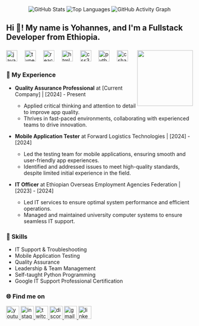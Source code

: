 <div align="center">
  <!-- GitHub Stats -->
  <img src="https://github-readme-stats.vercel.app/api?username=sthtsay&show_icons=true&include_all_commits=true&count_private=true&theme=dracula" alt="GitHub Stats" />

  <!-- Top Languages -->
  <img src="https://github-readme-stats.vercel.app/api/top-langs/?username=sthtsay&layout=compact&langs_count=8&theme=dracula" alt="Top Languages" />

  <!-- Activity Graph -->
  <img src="https://github-readme-activity-graph.vercel.app/graph?username=sthtsay&theme=dracula" alt="GitHub Activity Graph" />
</div>

<!-- Additional Profile Details -->
<h2 align="left">Hi 👋! My name is Yohannes, and I'm a Fullstack Developer from Ethiopia.</h2>

###

<div align="center">
  <img align="right" height="150" src="https://i.imgflip.com/65efzo.gif" />
</div>

<div align="left">
  <img src="https://cdn.jsdelivr.net/gh/devicons/devicon/icons/javascript/javascript-original.svg" height="30" alt="javascript logo" />
  <img width="12" />
  <img src="https://cdn.jsdelivr.net/gh/devicons/devicon/icons/typescript/typescript-original.svg" height="30" alt="typescript logo" />
  <img width="12" />
  <img src="https://cdn.jsdelivr.net/gh/devicons/devicon/icons/react/react-original.svg" height="30" alt="react logo" />
  <img width="12" />
  <img src="https://cdn.jsdelivr.net/gh/devicons/devicon/icons/html5/html5-original.svg" height="30" alt="html5 logo" />
  <img width="12" />
  <img src="https://cdn.jsdelivr.net/gh/devicons/devicon/icons/css3/css3-original.svg" height="30" alt="css3 logo" />
  <img width="12" />
  <img src="https://cdn.jsdelivr.net/gh/devicons/devicon/icons/python/python-original.svg" height="30" alt="python logo" />
  <img width="12" />
  <img src="https://cdn.jsdelivr.net/gh/devicons/devicon/icons/csharp/csharp-original.svg" height="30" alt="csharp logo" />
</div>

###

<h3 align="left">💼 My Experience</h3>

- **Quality Assurance Professional** at [Current Company] | [2024] - Present  
  - Applied critical thinking and attention to detail to improve app quality.  
  - Thrives in fast-paced environments, collaborating with experienced teams to drive innovation.

- **Mobile Application Tester** at Forward Logistics Technologies | [2024] - [2024]  
  - Led the testing team for mobile applications, ensuring smooth and user-friendly app experiences.  
  - Identified and addressed issues to meet high-quality standards, despite limited initial experience in the field.

- **IT Officer** at Ethiopian Overseas Employment Agencies Federation | [2023] - [2024]  
  - Led IT services to ensure optimal system performance and efficient operations.  
  - Managed and maintained university computer systems to ensure seamless IT support.

###

<h3 align="left">🔧 Skills</h3>

- IT Support & Troubleshooting  
- Mobile Application Testing  
- Quality Assurance  
- Leadership & Team Management  
- Self-taught Python Programming  
- Google IT Support Professional Certification

###

<h3 align="left">🌐 Find me on</h3>

<div align="left">
  <a href="https://www.youtube.com/your-channel" target="_blank">
    <img src="https://img.shields.io/static/v1?message=Youtube&logo=youtube&label=&color=FF0000&logoColor=white&labelColor=&style=for-the-badge" height="35" alt="youtube logo" />
  </a>
  <a href="https://www.instagram.com/john_mesfn" target="_blank">
    <img src="https://img.shields.io/static/v1?message=Instagram&logo=instagram&label=&color=E4405F&logoColor=white&labelColor=&style=for-the-badge" height="35" alt="instagram logo" />
  </a>
  <a href="https://www.twitch.tv/your-channel" target="_blank">
    <img src="https://img.shields.io/static/v1?message=Twitch&logo=twitch&label=&color=9146FF&logoColor=white&labelColor=&style=for-the-badge" height="35" alt="twitch logo" />
  </a>
  <a href="https://discord.com/users/your-username" target="_blank">
    <img src="https://img.shields.io/static/v1?message=Discord&logo=discord&label=&color=7289DA&logoColor=white&labelColor=&style=for-the-badge" height="35" alt="discord logo" />
  </a>
  <a href="mailto:mesfiny711@gmail.com" target="_blank">
    <img src="https://img.shields.io/static/v1?message=Gmail&logo=gmail&label=&color=D14836&logoColor=white&labelColor=&style=for-the-badge" height="35" alt="gmail logo" />
  </a>
  <a href="https://www.linkedin.com/in/yohannesmesfin" target="_blank">
    <img src="https://img.shields.io/static/v1?message=LinkedIn&logo=linkedin&label=&color=0077B5&logoColor=white&labelColor=&style=for-the-badge" height="35" alt="linkedin logo" />
  </a>
</div>

###

<br clear="both">
